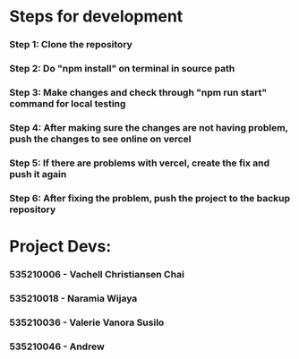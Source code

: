 # Steps for development

### Step 1: Clone the repository

### Step 2: Do "npm install" on terminal in source path

### Step 3: Make changes and check through "npm run start" command for local testing

### Step 4: After making sure the changes are not having problem, push the changes to see online on vercel

### Step 5: If there are problems with vercel, create the fix and push it again

### Step 6: After fixing the problem, push the project to the backup repository

# Project Devs:

###

### 535210006 - Vachell Christiansen Chai

### 535210018 - Naramia Wijaya

### 535210036 - Valerie Vanora Susilo

### 535210046 - Andrew